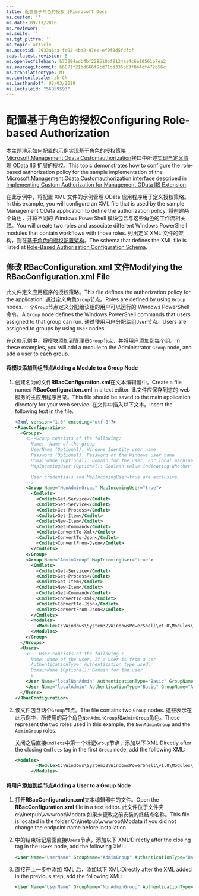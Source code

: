 ```yaml
---
title: 配置基于角色的授权 |Microsoft Docs
ms.custom: ''
ms.date: 09/13/2016
ms.reviewer: ''
ms.suite: ''
ms.tgt_pltfrm: ''
ms.topic: article
ms.assetid: 2933a6ca-fe92-4ba2-97ee-ef0f0d5fdfcf
caps.latest.revision: 8
ms.openlocfilehash: b73284adb4bf228510bf8134aa4c6a10561b7ea2
ms.sourcegitcommit: b6871f21bd666f9cd71dd336bb3f844cf472b56c
ms.translationtype: MT
ms.contentlocale: zh-CN
ms.lasthandoff: 02/03/2019
ms.locfileid: "56859593"
---
```

# <a name="configuring-role-based-authorization"></a><span data-ttu-id="d343c-102">配置基于角色的授权</span><span class="sxs-lookup"><span data-stu-id="d343c-102">Configuring Role-based Authorization</span></span>

<span data-ttu-id="d343c-103">本主题演示如何配置的示例实现基于角色的授权策略[Microsoft.Management.Odata.Customauthorization](/dotnet/api/Microsoft.Management.Odata.CustomAuthorization)接口中所述[实现自定义管理 OData IIS 扩展的授权](./implementing-custom-authorization-for-a-management-odata-web-service.md)。</span><span class="sxs-lookup"><span data-stu-id="d343c-103">This topic demonstrates how to configure the role-based authorization policy for the sample implementation of the [Microsoft.Management.Odata.Customauthorization](/dotnet/api/Microsoft.Management.Odata.CustomAuthorization) interface described in [Implementing Custom Authorization for Management OData IIS Extension](./implementing-custom-authorization-for-a-management-odata-web-service.md).</span></span>

<span data-ttu-id="d343c-104">在此示例中，将配置 XML 文件的示例管理 OData 应用程序用于定义授权策略。</span><span class="sxs-lookup"><span data-stu-id="d343c-104">In this example, you will configure an XML file that is used by the sample Management OData application to define the authorization policy.</span></span> <span data-ttu-id="d343c-105">将创建两个角色，并将不同的 Windows PowerShell 模块包含与这些角色的工作流相关联。</span><span class="sxs-lookup"><span data-stu-id="d343c-105">You will create two roles and associate different Windows PowerShell modules that contain workflows with those roles.</span></span> <span data-ttu-id="d343c-106">列出定义 XML 文件的架构，则在[基于角色的授权配置架构](./role-based-authorization-configuration-schema.md)。</span><span class="sxs-lookup"><span data-stu-id="d343c-106">The schema that defines the XML file is listed at [Role-Based Authorization Configuration Schema](./role-based-authorization-configuration-schema.md).</span></span>

## <a name="modifying-the-rbacconfigurationxml-file"></a><span data-ttu-id="d343c-107">修改 RBacConfiguration.xml 文件</span><span class="sxs-lookup"><span data-stu-id="d343c-107">Modifying the RBacConfiguration.xml File</span></span>

<span data-ttu-id="d343c-108">此文件定义应用程序的授权策略。</span><span class="sxs-lookup"><span data-stu-id="d343c-108">This file defines the authorization policy for the application.</span></span> <span data-ttu-id="d343c-109">通过定义角色`Group`节点。</span><span class="sxs-lookup"><span data-stu-id="d343c-109">Roles are defined by using `Group` nodes.</span></span> <span data-ttu-id="d343c-110">一个`Group`节点定义分配给该组的用户可以运行的 Windows PowerShell 命令。</span><span class="sxs-lookup"><span data-stu-id="d343c-110">A `Group` node defines the Windows PowerShell commands that users assigned to that group can run.</span></span> <span data-ttu-id="d343c-111">通过使用用户分配给组`User`节点。</span><span class="sxs-lookup"><span data-stu-id="d343c-111">Users are assigned to groups by using `User` nodes.</span></span>

<span data-ttu-id="d343c-112">在这些示例中，将模块添加到管理员`Group`节点，并将用户添加到每个组。</span><span class="sxs-lookup"><span data-stu-id="d343c-112">In these examples, you will add a module to the Administrator `Group` node, and add a user to each group.</span></span>

#### <a name="adding-a-module-to-a-group-node"></a><span data-ttu-id="d343c-113">将模块添加到组节点</span><span class="sxs-lookup"><span data-stu-id="d343c-113">Adding a Module to a Group Node</span></span>

1. <span data-ttu-id="d343c-114">创建名为的文件**RBacConfiguration.xml**在文本编辑器中。</span><span class="sxs-lookup"><span data-stu-id="d343c-114">Create a file named **RBacConfiguration.xml** in a text editor.</span></span> <span data-ttu-id="d343c-115">此文件应保存到您的 web 服务的主应用程序目录。</span><span class="sxs-lookup"><span data-stu-id="d343c-115">This file should be saved to the main application directory for your web service.</span></span> <span data-ttu-id="d343c-116">在文件中插入以下文本。</span><span class="sxs-lookup"><span data-stu-id="d343c-116">Insert the following text in the file.</span></span>

   ```xml
   <?xml version="1.0" encoding="utf-8"?>
   <RbacConfiguration>
     <Groups>
       <!--Group consists of the following:
         Name:  Name of the group
         UserName (Optional): Windows Identity user name
         Password (Optional): Password of the Windows user name
         DomainName (Optional): Domain for the user. For local machine account either do not include them or give the machine name. Do not give empty string
         MapIncomingUser (Optional): Boolean value indicating whether to execute cmdlet in the context of network client.

         User credentials and MapIncomingUser=true are exclusive.
       -->
       <Group Name="NonAdminGroup" MapIncomingUser="true">
         <Cmdlets>
           <Cmdlet>Get-Service</Cmdlet>
           <Cmdlet>Set-Service</Cmdlet>
           <Cmdlet>Get-Process</Cmdlet>
           <Cmdlet>Get-Item</Cmdlet>
           <Cmdlet>New-Item</Cmdlet>
           <Cmdlet>Get-Command</Cmdlet>
           <Cmdlet>ConvertTo-Xml</Cmdlet>
           <Cmdlet>ConvertTo-Json</Cmdlet>
           <Cmdlet>ConvertFrom-Json</Cmdlet>
         </Cmdlets>
       </Group>
       <Group Name="AdminGroup" MapIncomingUser="true">
         <Cmdlets>
           <Cmdlet>Get-Service</Cmdlet>
           <Cmdlet>Get-Process</Cmdlet>
           <Cmdlet>Get-Item</Cmdlet>
           <Cmdlet>New-Item</Cmdlet>
           <Cmdlet>Get-Command</Cmdlet>
           <Cmdlet>ConvertTo-Xml</Cmdlet>
           <Cmdlet>ConvertTo-Json</Cmdlet>
           <Cmdlet>ConvertFrom-Json</Cmdlet>
         </Cmdlets>
         <Modules>
           <Module>C:\Windows\System32\WindowsPowerShell\v1.0\Modules\ServerManager\ServerManager.psd1</Module>
         </Modules>
       </Group>
     </Groups>
     <Users>
       <!-- User consists of the following :
         Name: Name of the user. If a user is from a cer
         AuthenticationType: Authentication type used.
         DomainName (Optional): Domain for the user
       -->
       <User Name="localNonAdmin" AuthenticationType="Basic" GroupName="NonAdminGroup" />
       <User Name="localAdmin" AuthenticationType="Basic" GroupName="AdminGroup" />
     </Users>
   </RbacConfiguration>
   ```

2. <span data-ttu-id="d343c-117">该文件包含两个`Group`节点。</span><span class="sxs-lookup"><span data-stu-id="d343c-117">The file contains two `Group` nodes.</span></span> <span data-ttu-id="d343c-118">这些表示在此示例中，所使用的两个角色`NonAdminGroup`和`AdminGroup`角色。</span><span class="sxs-lookup"><span data-stu-id="d343c-118">These represent the two roles used in this example, the `NonAdminGroup` and the `AdminGroup` roles.</span></span>

   <span data-ttu-id="d343c-119">关闭之后直接`Cmdlets`中第一个标记`Group`节点，添加以下 XML:</span><span class="sxs-lookup"><span data-stu-id="d343c-119">Directly after the closing `Cmdlets` tag in the first `Group` node, add the following XML:</span></span>

   ```xml
   <Modules>
           <Module>C:\Windows\System32\WindowsPowerShell\v1.0\Modules\ServerManager\ServerManager.psd1</Module>
         </Modules>
   ```

#### <a name="adding-a-user-to-a-group-node"></a><span data-ttu-id="d343c-120">将用户添加到组节点</span><span class="sxs-lookup"><span data-stu-id="d343c-120">Adding a User to a Group Node</span></span>

1. <span data-ttu-id="d343c-121">打开**RBacConfiguration.xml**文本编辑器中的文件。</span><span class="sxs-lookup"><span data-stu-id="d343c-121">Open the **RBacConfiguration.xml** file in a text editor.</span></span> <span data-ttu-id="d343c-122">此文件位于文件夹 c:\\\inetpub\wwwroot\Modata 如果未更改之前安装的终结点名称。</span><span class="sxs-lookup"><span data-stu-id="d343c-122">This file is located in the folder C:\\\inetpub\wwwroot\Modata  if you did not change the endpoint name before installation.</span></span>

2. <span data-ttu-id="d343c-123">中的结束标记后面直接`Users`节点，添加以下 XML:</span><span class="sxs-lookup"><span data-stu-id="d343c-123">Directly after the closing tag in the `Users` node, add the following XML:</span></span>

   ```xml
   <User Name="UserName" GroupName="AdminGroup" AuthenticationType="Basic" DomainName="DomainName"/>
   ```

3. <span data-ttu-id="d343c-124">直接在上一步中添加 XML 后，添加以下 XML:</span><span class="sxs-lookup"><span data-stu-id="d343c-124">Directly after the XML added in the previous step, add the following XML:</span></span>

   ```xml
   <User Name="UserName" GroupName="NonAdminGroup" AuthenticationType="Basic" DomainName="DomainName"/>
   ```